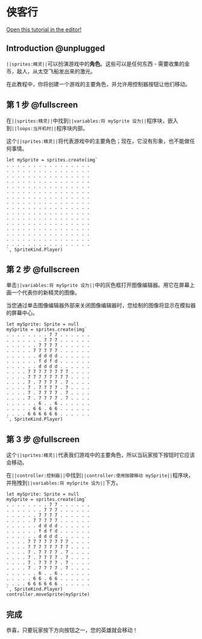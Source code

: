 # 侠客行

[Open this tutorial in the editor!](/#tutorial:/concepts/walking-hero)

## Introduction @unplugged

``||sprites:精灵||``可以扮演游戏中的**角色**。这些可以是任何东西 - 需要收集的金币，敌人，从太空飞船发出来的激光。 

在此教程中，你将创建一个游戏的主要角色，并允许用控制器按钮让他们移动。

## 第 1 步 @fullscreen

在``||sprites:精灵||``中找到``||variables:将 mySprite 设为||``程序块，嵌入到``||loops:当开机时||``程序块内部。

这个``||sprites:精灵||``将代表游戏中的主要角色；现在，它没有形象，也不能做任何事情。

```blocks
let mySprite = sprites.create(img`
. . . . . . . . . . . . . . . . 
. . . . . . . . . . . . . . . . 
. . . . . . . . . . . . . . . . 
. . . . . . . . . . . . . . . . 
. . . . . . . . . . . . . . . . 
. . . . . . . . . . . . . . . . 
. . . . . . . . . . . . . . . . 
. . . . . . . . . . . . . . . . 
. . . . . . . . . . . . . . . . 
. . . . . . . . . . . . . . . . 
. . . . . . . . . . . . . . . . 
. . . . . . . . . . . . . . . . 
. . . . . . . . . . . . . . . . 
. . . . . . . . . . . . . . . . 
. . . . . . . . . . . . . . . . 
. . . . . . . . . . . . . . . . 
`, SpriteKind.Player)
```

## 第 2 步 @fullscreen

单击``||variables:将 mySprite 设为||``中的灰色框打开图像编辑器。用它在屏幕上画一个代表你的新精灵的图像。

当您通过单击图像编辑器外部来关闭图像编辑器时，您绘制的图像将显示在模拟器的屏幕中心。

```blocks
let mySprite: Sprite = null
mySprite = sprites.create(img`
. . . . . . . . 7 7 . . . . . . 
. . . . . . . 7 7 7 . . . . . . 
. . . . . . 7 7 7 7 . . . . . . 
. . . . . 7 7 7 7 7 . . . . . . 
. . . . . . d d d d . . . . . . 
. . . . . . f d f d . . . . . . 
. . . . . . d d d d . . . . . . 
. . . . 7 7 7 7 7 7 7 7 . . . . 
. . . . 7 7 7 7 7 7 7 7 . . . . 
. . . . 7 . 7 7 7 7 . 7 . . . . 
. . . . 7 . 7 7 7 7 . 7 . . . . 
. . . . 7 . 7 7 7 7 . 7 . . . . 
. . . . 7 . 7 7 7 7 . 7 . . . . 
. . . . . . 6 . . 6 . . . . . . 
. . . . . 6 6 . 6 6 . . . . . . 
. . . . 6 6 6 6 6 6 . . . . . . 
`, SpriteKind.Player)
```

## 第 3 步 @fullscreen

这个``||sprites:精灵||``代表我们游戏中的主要角色，所以当玩家按下按钮时它应该会移动。

在``||controller:控制器||``中找到``||controller:使用按键移动 mySprite||``程序块，并拖拽到``||variables:将 mySprite 设为||``下方。

```blocks
let mySprite: Sprite = null
mySprite = sprites.create(img`
. . . . . . . . 7 7 . . . . . . 
. . . . . . . 7 7 7 . . . . . . 
. . . . . . 7 7 7 7 . . . . . . 
. . . . . 7 7 7 7 7 . . . . . . 
. . . . . . d d d d . . . . . . 
. . . . . . f d f d . . . . . . 
. . . . . . d d d d . . . . . . 
. . . . 7 7 7 7 7 7 7 7 . . . . 
. . . . 7 7 7 7 7 7 7 7 . . . . 
. . . . 7 . 7 7 7 7 . 7 . . . . 
. . . . 7 . 7 7 7 7 . 7 . . . . 
. . . . 7 . 7 7 7 7 . 7 . . . . 
. . . . 7 . 7 7 7 7 . 7 . . . . 
. . . . . . 6 . . 6 . . . . . . 
. . . . . 6 6 . 6 6 . . . . . . 
. . . . 6 6 6 6 6 6 . . . . . . 
`, SpriteKind.Player)
controller.moveSprite(mySprite)
```

## 完成

恭喜，只要玩家按下方向按钮之一，您的英雄就会移动！